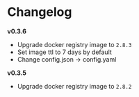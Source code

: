 # Changelog

**v0.3.6**

- Upgrade docker registry image to `2.8.3`
- Set image ttl to 7 days by default
- Change config.json -> config.yaml

**v0.3.5**

- Upgrade docker registry image to `2.8.2`